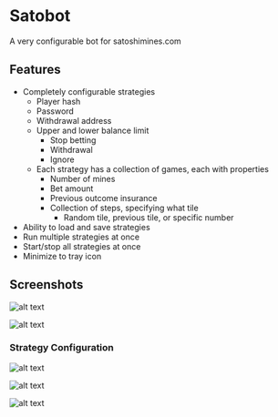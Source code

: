 # Satobot
A very configurable bot for satoshimines.com

## Features
* Completely configurable strategies
  * Player hash
  * Password
  * Withdrawal address
  * Upper and lower balance limit
    * Stop betting
    * Withdrawal
    * Ignore
  * Each strategy has a collection of games, each with properties
    * Number of mines
    * Bet amount
    * Previous outcome insurance
    * Collection of steps, specifying what tile
      * Random tile, previous tile, or specific number
* Ability to load and save strategies
* Run multiple strategies at once
* Start/stop all strategies at once
* Minimize to tray icon

## Screenshots
![alt text](https://i.imgur.com/mmYMnSG.png)

![alt text](https://i.imgur.com/NuXry22.png)

### Strategy Configuration
![alt text](https://i.imgur.com/2YtxkDQ.png)

![alt text](https://i.imgur.com/IVtxN20.png)

![alt text](https://i.imgur.com/ueMEGBh.png)
